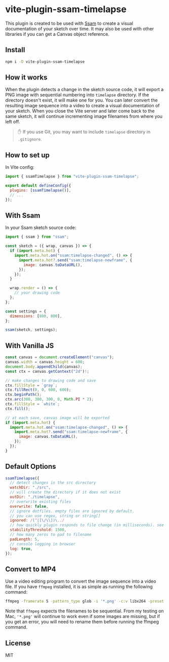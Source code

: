 # vite-plugin-ssam-timelapse

This plugin is created to be used with [Ssam](https://github.com/cdaein/ssam) to create a visual documentation of your sketch over time. It may also be used with other libraries if you can get a Canvas object reference.

## Install

```sh
npm i -D vite-plugin-ssam-timelapse
```

## How it works

When the plugin detects a change in the sketch source code, it will export a PNG image with sequential numbering into `timelapse` directory. If the directory doesn't exist, it will make one for you. You can later convert the resulting image sequence into a video to create a visual documentation of your sketch. When you close the Vite server and later come back to the same sketch, it will continue incrementing image filenames from where you left off.

> ✋ If you use Git, you may want to include `timelapse` directory in `.gitignore`.

## How to set up

In Vite config:

```js
import { ssamTimelapse } from "vite-plugin-ssam-timelapse";

export default defineConfig({
  plugins: [ssamTimelapse()],
  // ...
});
```

## With Ssam

In your Ssam sketch source code:

```js
import { ssam } from "ssam";

const sketch = ({ wrap, canvas }) => {
  if (import.meta.hot) {
    import.meta.hot.on("ssam:timelapse-changed", () => {
      import.meta.hot?.send("ssam:timelapse-newframe", {
        image: canvas.toDataURL(),
      });
    });
  }

  wrap.render = () => {
    // your drawing code
  };
};

const settings = {
  dimensions: [800, 800],
};

ssam(sketch, settings);
```

## With Vanilla JS

```js
const canvas = document.createElement("canvas");
canvas.width = canvas.height = 600;
document.body.appendChild(canvas);
const ctx = canvas.getContext("2d")!;

// make changes to drawing code and save
ctx.fillStyle = `gray`;
ctx.fillRect(0, 0, 600, 600);
ctx.beginPath();
ctx.arc(300, 300, 300, 0, Math.PI * 2);
ctx.fillStyle = `white`;
ctx.fill();

// at each save, canvas image will be exported
if (import.meta.hot) {
  import.meta.hot.on("ssam:timelapse-changed", () => {
    import.meta.hot?.send("ssam:timelapse-newframe", {
      image: canvas.toDataURL(),
    });
  });
}
```

## Default Options

```js
ssamTimelapse({
  // detect changes in the src directory
  watchDir: "./src",
  // will create the directory if it does not exist
  outDir: "./timelapse",
  // overwrite existing files
  overwrite: false,
  // ignore dotfiles. empty files are ignored by default.
  // you can use regex, string or string[]
  ignored: /(^|[\/\\])\../
  // how quickly plugin responds to file change (in milliseconds). see Chokidar documentation
  stabilityThreshold: 1500,
  // how many zeros to pad to filename
  padLength: 5,
  // console logging in browser
  log: true,
});
```

## Convert to MP4

Use a video editing program to convert the image sequence into a video file. If you have `ffmpeg` installed, it is as simple as running the following command:

```sh
ffmpeg -framerate 5 -pattern_type glob -i '*.png' -c:v libx264 -preset slow -crf 20 -pix_fmt yuv420p -y output.mp4
```

Note that `ffmpeg` expects the filenames to be sequential. From my testing on Mac, `'*.png'` will continue to work even if some images are missing, but if you get an error, you will need to rename them before running the ffmpeg command.

## License

MIT
